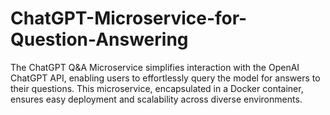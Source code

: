 # ChatGPT-Microservice-for-Question-Answering
The ChatGPT Q&amp;A Microservice simplifies interaction with the OpenAI ChatGPT API, enabling users to effortlessly query the model for answers to their questions. This microservice, encapsulated in a Docker container, ensures easy deployment and scalability across diverse environments.
